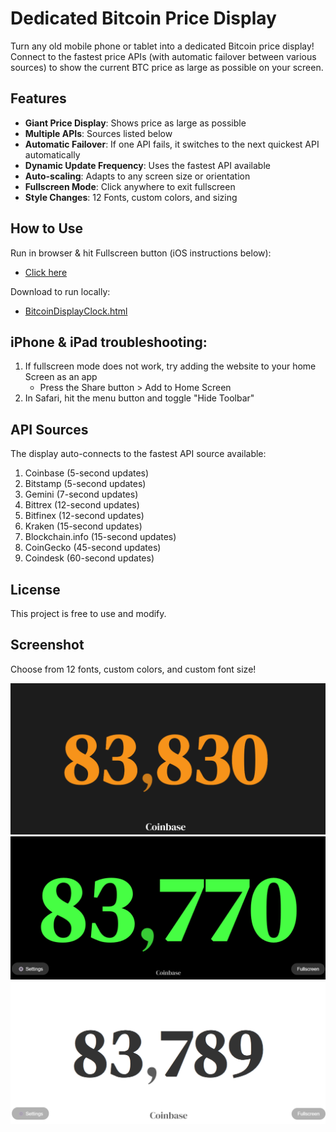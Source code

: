 # Dedicated Bitcoin Price Display

Turn any old mobile phone or tablet into a dedicated Bitcoin price display! Connect to the fastest price APIs (with automatic failover between various sources) to show the current BTC price as large as possible on your screen.
     
## Features

- **Giant Price Display**: Shows price as large as possible
- **Multiple APIs**: Sources listed below
- **Automatic Failover**: If one API fails, it switches to the next quickest API automatically
- **Dynamic Update Frequency**: Uses the fastest API available
- **Auto-scaling**: Adapts to any screen size or orientation
- **Fullscreen Mode**: Click anywhere to exit fullscreen
- **Style Changes**: 12 Fonts, custom colors, and sizing

## How to Use

Run in browser & hit Fullscreen button (iOS instructions below):  
- <a href="https://dropthepress.github.io/Bitcoin-Display-Clock/" target="_blank">Click here</a>
  
Download to run locally:  
- <a href="BitcoinDisplayClock.html" download>BitcoinDisplayClock.html</a>

## iPhone & iPad troubleshooting: 

1. If fullscreen mode does not work, try adding the website to your home Screen as an app
   - Press the Share button > Add to Home Screen
2. In Safari, hit the menu button and toggle "Hide Toolbar"

## API Sources

The display auto-connects to the fastest API source available:

1. Coinbase (5-second updates)
3. Bitstamp (5-second updates)
4. Gemini (7-second updates)
5. Bittrex (12-second updates)
6. Bitfinex (12-second updates)
7. Kraken (15-second updates)
8. Blockchain.info (15-second updates)
9. CoinGecko (45-second updates)
10. Coindesk (60-second updates)

## License

This project is free to use and modify.

## Screenshot

Choose from 12 fonts, custom colors, and custom font size!

![Screenshot](Screenshots/Screenshot_01.png)
![Screenshot](Screenshots/Screenshot_02.png)
![Screenshot](Screenshots/Screenshot_03.png)
